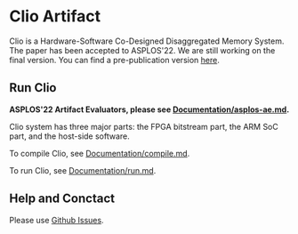 # Clio Artifact

Clio is a Hardware-Software Co-Designed Disaggregated Memory System.
The paper has been accepted to ASPLOS'22.
We are still working on the final version.
You can find a pre-publication version [here](https://arxiv.org/pdf/2108.03492.pdf).

## Run Clio


**ASPLOS'22 Artifact Evaluators, please see [Documentation/asplos-ae.md](./Documentation/asplos-ae.md).**

Clio system has three major parts: the FPGA bitstream part, the ARM SoC part, and the host-side software.

To compile Clio, see [Documentation/compile.md](./Documentation/compile.md).

To run Clio, see [Documentation/run.md](./Documentation/run.md).

## Help and Conctact

Please use [Github Issues](https://github.com/WukLab/Clio/issues).
